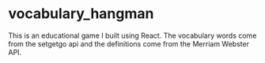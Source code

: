 # vocabulary_hangman
This is an educational game I built using React. The vocabulary words come from the setgetgo api and the definitions come from the Merriam Webster API.
